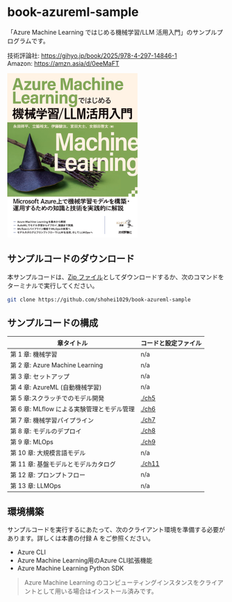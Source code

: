 # book-azureml-sample

「Azure Machine Learning ではじめる機械学習/LLM 活用入門」のサンプルプログラムです。

技術評論社: https://gihyo.jp/book/2025/978-4-297-14846-1 <br/>
Amazon: https://amzn.asia/d/0eeMaFT

<img src="./book_cover.png" width="300" />

## サンプルコードのダウンロード

本サンプルコードは、[Zip ファイル](https://github.com/shohei1029/book-azureml-sample/archive/refs/heads/main.zip)としてダウンロードするか、次のコマンドをターミナルで実行してください。

```bash
git clone https://github.com/shohei1029/book-azureml-sample
```

## サンプルコードの構成

| 章タイトル                                 | コードと設定ファイル |
| ------------------------------------------ | -------------------- |
| 第 1 章: 機械学習                          | n/a                  |
| 第 2 章: Azure Machine Learning            | n/a                  |
| 第 3 章: セットアップ                      | n/a                  |
| 第 4 章: AzureML (自動機械学習)            | n/a                  |
| 第 5 章:スクラッチでのモデル開発           | [./ch5](./ch5)       |
| 第 6 章: MLflow による実験管理とモデル管理 | [./ch6](./ch6)       |
| 第 7 章: 機械学習パイプライン              | [./ch7](./ch7)       |
| 第 8 章: モデルのデプロイ                  | [./ch8](./ch8)       |
| 第 9 章: MLOps                             | [./ch9](./ch9)       |
| 第 10 章: 大規模言語モデル                 | n/a                  |
| 第 11 章: 基盤モデルとモデルカタログ       | [./ch11](./ch11)     |
| 第 12 章: プロンプトフロー                 | n/a                  |
| 第 13 章: LLMOps                           | n/a                  |

## 環境構築
サンプルコードを実行するにあたって、次のクライアント環境を準備する必要があります。詳しくは本書の付録 A をご参照ください。

* Azure CLI
* Azure Machine Learning用のAzure CLI拡張機能
* Azure Machine Learning Python SDK

> Azure Machine Learning のコンピューティングインスタンスをクライアントとして用いる場合はインストール済みです。


